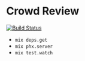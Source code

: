 # Crowd Review

[![Build Status](https://travis-ci.org/solid-af/crowdreview.svg?branch=master)](https://travis-ci.org/solid-af/crowdreview)

* `mix deps.get`
* `mix phx.server`
* `mix test.watch`
